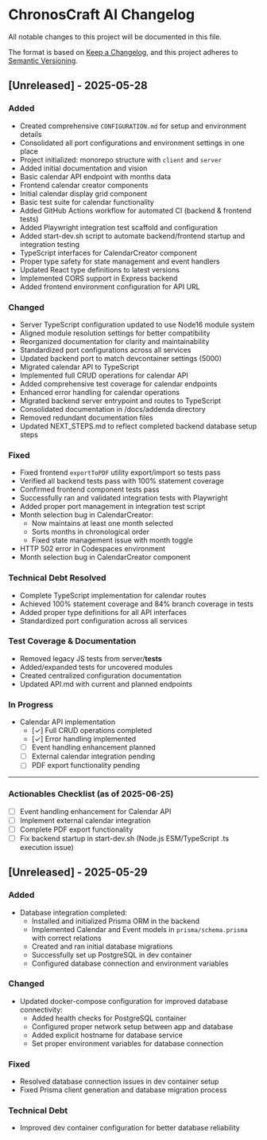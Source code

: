 # ChronosCraft AI Changelog

All notable changes to this project will be documented in this file.

The format is based on [Keep a Changelog](https://keepachangelog.com/en/1.0.0/), and this project adheres to [Semantic Versioning](https://semver.org/spec/v2.0.0.html).

## [Unreleased] - 2025-05-28

### Added

- Created comprehensive `CONFIGURATION.md` for setup and environment details
- Consolidated all port configurations and environment settings in one place
- Project initialized: monorepo structure with `client` and `server`
- Added initial documentation and vision
- Basic calendar API endpoint with months data
- Frontend calendar creator components
- Initial calendar display grid component
- Basic test suite for calendar functionality
- Added GitHub Actions workflow for automated CI (backend & frontend tests)
- Added Playwright integration test scaffold and configuration
- Added start-dev.sh script to automate backend/frontend startup and integration testing
- TypeScript interfaces for CalendarCreator component
- Proper type safety for state management and event handlers
- Updated React type definitions to latest versions
- Implemented CORS support in Express backend
- Added frontend environment configuration for API URL

### Changed

- Server TypeScript configuration updated to use Node16 module system
- Aligned module resolution settings for better compatibility
- Reorganized documentation for clarity and maintainability
- Standardized port configurations across all services
- Updated backend port to match devcontainer settings (5000)
- Migrated calendar API to TypeScript
- Implemented full CRUD operations for calendar API
- Added comprehensive test coverage for calendar endpoints
- Enhanced error handling for calendar operations
- Migrated backend server entrypoint and routes to TypeScript
- Consolidated documentation in /docs/addenda directory
- Removed redundant documentation files
- Updated NEXT_STEPS.md to reflect completed backend database setup steps

### Fixed

- Fixed frontend `exportToPDF` utility export/import so tests pass
- Verified all backend tests pass with 100% statement coverage
- Confirmed frontend component tests pass
- Successfully ran and validated integration tests with Playwright
- Added proper port management in integration test script
- Month selection bug in CalendarCreator:
  - Now maintains at least one month selected
  - Sorts months in chronological order
  - Fixed state management issue with month toggle
- HTTP 502 error in Codespaces environment
- Month selection bug in CalendarCreator component

### Technical Debt Resolved

- Complete TypeScript implementation for calendar routes
- Achieved 100% statement coverage and 84% branch coverage in tests
- Added proper type definitions for all API interfaces
- Standardized port configuration across all services

### Test Coverage & Documentation

- Removed legacy JS tests from server/**tests**
- Added/expanded tests for uncovered modules
- Created centralized configuration documentation
- Updated API.md with current and planned endpoints

### In Progress

- Calendar API implementation
  - [✓] Full CRUD operations completed
  - [✓] Error handling implemented
  - [ ] Event handling enhancement planned
  - [ ] External calendar integration pending
  - [ ] PDF export functionality pending

---

### Actionables Checklist (as of 2025-06-25)

- [ ] Event handling enhancement for Calendar API
- [ ] Implement external calendar integration
- [ ] Complete PDF export functionality
- [ ] Fix backend startup in start-dev.sh (Node.js ESM/TypeScript .ts execution issue)

## [Unreleased] - 2025-05-29

### Added
- Database integration completed:
  - Installed and initialized Prisma ORM in the backend
  - Implemented Calendar and Event models in `prisma/schema.prisma` with correct relations
  - Created and ran initial database migrations
  - Successfully set up PostgreSQL in dev container
  - Configured database connection and environment variables

### Changed
- Updated docker-compose configuration for improved database connectivity:
  - Added health checks for PostgreSQL container
  - Configured proper network setup between app and database
  - Added explicit hostname for database service
  - Set proper environment variables for database connection

### Fixed
- Resolved database connection issues in dev container setup
- Fixed Prisma client generation and database migration process

### Technical Debt
- Improved dev container configuration for better database reliability
